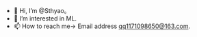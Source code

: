 - 👋 Hi, I’m @Sthyao。
- 👀 I’m interested in ML.
- 📫 How to reach me-> Email address qq1171098650@163.com.


